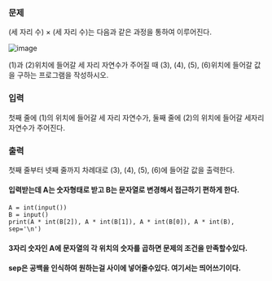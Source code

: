 ### 문제
(세 자리 수) × (세 자리 수)는 다음과 같은 과정을 통하여 이루어진다.


![image](https://github.com/fightmeat/TIL/assets/139725409/cd892700-bb1c-486e-8d74-b388e96eb8bf)


(1)과 (2)위치에 들어갈 세 자리 자연수가 주어질 때 (3), (4), (5), (6)위치에 들어갈 값을 구하는 프로그램을 작성하시오.
### 입력
첫째 줄에 (1)의 위치에 들어갈 세 자리 자연수가, 둘째 줄에 (2)의 위치에 들어갈 세자리 자연수가 주어진다.

### 출력
첫째 줄부터 넷째 줄까지 차례대로 (3), (4), (5), (6)에 들어갈 값을 출력한다.

#### 입력받는데 A는 숫자형태로 받고 B는 문자열로 변경해서 접근하기 편하게 한다.

    A = int(input())
    B = input()
    print(A * int(B[2]), A * int(B[1]), A * int(B[0]), A * int(B), sep='\n')
    
#### 3자리 숫자인 A에 문자열의 각 위치의 숫자를 곱하면 문제의 조건을 만족할수있다.
#### sep은 공백을 인식하여 원하는걸 사이에 넣어줄수있다. 여기서는 띄어쓰기이다.
